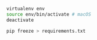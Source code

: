 ```bash
virtualenv env
source env/bin/activate # macOS
deactivate
```

```bash
pip freeze > requirements.txt
```